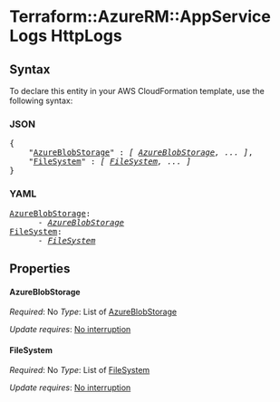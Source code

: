 # Terraform::AzureRM::AppService Logs HttpLogs

## Syntax

To declare this entity in your AWS CloudFormation template, use the following syntax:

### JSON

<pre>
{
    "<a href="#azureblobstorage" title="AzureBlobStorage">AzureBlobStorage</a>" : <i>[ <a href="logs-httplogs-azureblobstorage.md">AzureBlobStorage</a>, ... ]</i>,
    "<a href="#filesystem" title="FileSystem">FileSystem</a>" : <i>[ <a href="logs-httplogs-filesystem.md">FileSystem</a>, ... ]</i>
}
</pre>

### YAML

<pre>
<a href="#azureblobstorage" title="AzureBlobStorage">AzureBlobStorage</a>: <i>
      - <a href="logs-httplogs-azureblobstorage.md">AzureBlobStorage</a></i>
<a href="#filesystem" title="FileSystem">FileSystem</a>: <i>
      - <a href="logs-httplogs-filesystem.md">FileSystem</a></i>
</pre>

## Properties

#### AzureBlobStorage

_Required_: No
_Type_: List of <a href="logs-httplogs-azureblobstorage.md">AzureBlobStorage</a>

_Update requires_: [No interruption](https://docs.aws.amazon.com/AWSCloudFormation/latest/UserGuide/using-cfn-updating-stacks-update-behaviors.html#update-no-interrupt)

#### FileSystem

_Required_: No
_Type_: List of <a href="logs-httplogs-filesystem.md">FileSystem</a>

_Update requires_: [No interruption](https://docs.aws.amazon.com/AWSCloudFormation/latest/UserGuide/using-cfn-updating-stacks-update-behaviors.html#update-no-interrupt)

